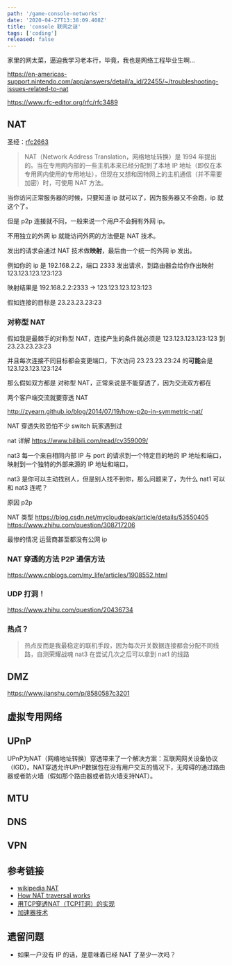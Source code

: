 ```yaml
---
path: '/game-console-networks'
date: '2020-04-27T13:38:09.408Z'
title: 'console 联网之谜'
tags: ['coding']
released: false
---
```


家里的网太菜，逼迫我学习老本行，毕竟，我也是网络工程毕业生啊...

https://en-americas-support.nintendo.com/app/answers/detail/a_id/22455/~/troubleshooting-issues-related-to-nat

https://www.rfc-editor.org/rfc/rfc3489

## NAT

圣经：[rfc2663](https://tools.ietf.org/html/rfc2663)

> NAT（Network Address Translation，网络地址转换）是 1994 年提出的。当在专用网内部的一些主机本来已经分配到了本地 IP 地址（即仅在本专用网内使用的专用地址），但现在又想和因特网上的主机通信（并不需要加密）时，可使用 NAT 方法。

当你访问正常服务器的时候，只要知道 ip 就可以了，因为服务器又不会跑，ip 就这个了。

但是 p2p 连接就不同，一般来说一个用户不会拥有外网 ip。

不用独立的外网 ip 就能访问外网的方法便是 NAT 技术。

发出的请求会通过 NAT 技术做**映射**，最后由一个统一的外网 ip 发出。

例如你的 ip 是 192.168.2.2，端口 2333 发出请求，到路由器会给你作出映射 123.123.123.123:123

映射结果是 192.168.2.2:2333 -> 123.123.123.123:123

假如连接的目标是 23.23.23.23:23

### 对称型 NAT

假如我是最棘手的对称型 NAT，连接产生的条件就必须是 123.123.123.123:123 到 23.23.23.23:23

并且每次连接不同目标都会变更端口，下次访问 23.23.23.23:24 的**可能**会是 123.123.123.123:124

那么假如双方都是 对称型 NAT，正常来说是不能穿透了，因为交流双方都在

两个客户端交流就要穿透 NAT

http://zyearn.github.io/blog/2014/07/19/how-p2p-in-symmetric-nat/

NAT 穿透失败恐怕不少 switch 玩家遇到过

nat 详解
https://www.bilibili.com/read/cv359009/

nat3 每一个来自相同内部 IP 与 port 的请求到一个特定目的地的 IP 地址和端口，映射到一个独特的外部来源的 IP 地址和端口。

nat3 是你可以主动找别人，但是别人找不到你，那么问题来了，为什么 nat1 可以和 nat3 连呢？

原因 p2p

NAT 类型 https://blog.csdn.net/mycloudpeak/article/details/53550405
https://www.zhihu.com/question/308717206

最惨的情况 运营商甚至都没有公网 ip

### NAT 穿透的方法 P2P 通信方法

https://www.cnblogs.com/my_life/articles/1908552.html

### UDP 打洞！

https://www.zhihu.com/question/20436734

### 热点？

> 热点反而是我最稳定的联机手段，因为每次开关数据连接都会分配不同线路，自测荣耀战魂 nat3 在尝试几次之后可以拿到 nat1 的线路

## DMZ

https://www.jianshu.com/p/8580587c3201

## 虚拟专用网络

## UPnP

UPnP为NAT（网络地址转换）穿透带来了一个解决方案：互联网网关设备协议（IGD）。NAT穿透允许UPnP数据包在没有用户交互的情况下，无障碍的通过路由器或者防火墙（假如那个路由器或者防火墙支持NAT）。

## MTU

## DNS

## VPN

## 参考链接

- [wikipedia NAT](https://en.wikipedia.org/wiki/Network_address_translation)
- [How NAT traversal works](https://tailscale.com/blog/how-nat-traversal-works/)
- [用TCP穿透NAT（TCP打洞）的实现](https://www.cnblogs.com/mq0036/p/6589811.html)
- [加速器技术](https://www.cnblogs.com/chengxuyuandashu/p/3801490.html)

## 遗留问题

- 如果一户没有 IP 的话，是意味着已经 NAT 了至少一次吗？